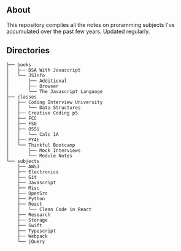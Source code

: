 ## About
This repository compiles all the notes on proramming subjects I've accumulated over the past few years. Updated regularly.

## Directories

```bash:contents
├── books
│   ├── DSA With Javascript
│   └── JSInfo
│       ├── Additional
│       ├── Browser
│       └── The Javascript Language
├── classes
│   ├── Coding Interview University
│   │   └── Data Structures
│   ├── Creative Coding p5
│   ├── FCC
│   ├── FSO
│   ├── OSSU
│   │   └── Calc 1A
│   ├── PY4E
│   └── Thinkful Bootcamp
│       ├── Mock Interviews
│       └── Module Notes
└── subjects
    ├── AWS3
    ├── Electronics
    ├── Git
    ├── Javascript
    ├── Misc
    ├── OpenSrc
    ├── Python
    ├── React
    │   └── Clean Code in React
    ├── Research
    ├── Storage
    ├── Swift
    ├── Typescript
    ├── Webpack
    └── jQuery
```
